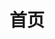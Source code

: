 ---
layout: home
title: 首页
hero:
  name: 天梯
  text: 菜菜的个人博客
  tagline: 创作中
  image:
    src: /img/bg.png
    alt: background
  actions:
    - theme: brand
      text: 前端开发
      link: /front-end/1
    - theme: brand
      text: 笔记
      link: /notes/1
    - theme: alt
      text: 关于
      link: /about
features:
  - icon: ⚡️
    title: 前端开发
    details: 记录一些前端开发的知识
  - icon: 📒
    title: 笔记
    details: 数学、物理、计算机
  - icon: 🛠️
    title: 关于本站
    details: 使用 Vitepress 生成，在 Netlify 部署
---